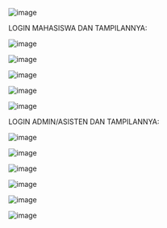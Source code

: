 ![image](https://github.com/user-attachments/assets/fabe5771-f58a-489a-b87a-ee0b929c508d)

LOGIN MAHASISWA DAN TAMPILANNYA:

![image](https://github.com/user-attachments/assets/0632e820-ff8e-48b2-9804-da41f6f6bf50)

![image](https://github.com/user-attachments/assets/5040539f-b393-4ae5-86b6-d6837fc6def3)

![image](https://github.com/user-attachments/assets/eb924ade-96d8-4ec1-ae9b-a1b2e9f72c1e)

![image](https://github.com/user-attachments/assets/19fa3320-34ca-4abc-bc5b-880c0a106217)

![image](https://github.com/user-attachments/assets/f29f7379-d0f3-4322-bd61-e891c1983629)


LOGIN ADMIN/ASISTEN DAN TAMPILANNYA:

![image](https://github.com/user-attachments/assets/f383cf96-4e03-4ecb-8da4-a00136506986)

![image](https://github.com/user-attachments/assets/e998b7e4-1a50-4eb5-afea-2777ca6b6492)

![image](https://github.com/user-attachments/assets/764e7b5a-911e-4498-81d0-70d6c1366149)

![image](https://github.com/user-attachments/assets/49fc44de-1179-44aa-9747-9d868949a04a)

![image](https://github.com/user-attachments/assets/58faa006-8a56-41f6-955d-4aac67e9f658)

![image](https://github.com/user-attachments/assets/e2ab3780-a755-4cd3-b847-7b31e4a7c499)
